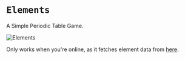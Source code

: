 # `Elements`
A Simple Periodic Table Game.

![Elements](https://user-images.githubusercontent.com/34541656/72101117-07d1ae00-334a-11ea-9e83-ad53325922e2.png)

Only works when you're online, as it fetches element data from [here](https://github.com/Bowserinator/Periodic-Table-JSON).

